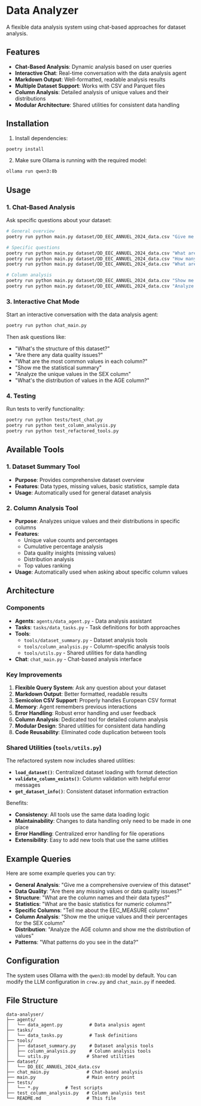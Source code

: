 # Data Analyzer 

A flexible data analysis system using chat-based approaches for dataset analysis.

## Features

- **Chat-Based Analysis**: Dynamic analysis based on user queries
- **Interactive Chat**: Real-time conversation with the data analysis agent
- **Markdown Output**: Well-formatted, readable analysis results
- **Multiple Dataset Support**: Works with CSV and Parquet files
- **Column Analysis**: Detailed analysis of unique values and their distributions
- **Modular Architecture**: Shared utilities for consistent data handling

## Installation

1. Install dependencies:
```bash
poetry install
```

2. Make sure Ollama is running with the required model:
```bash
ollama run qwen3:8b
```

## Usage

### 1. Chat-Based Analysis 

Ask specific questions about your dataset:

```bash
# General overview
poetry run python main.py dataset/DD_EEC_ANNUEL_2024_data.csv "Give me a general overview of this dataset"

# Specific questions
poetry run python main.py dataset/DD_EEC_ANNUEL_2024_data.csv "What are the data types of the columns?"
poetry run python main.py dataset/DD_EEC_ANNUEL_2024_data.csv "How many missing values are there?"
poetry run python main.py dataset/DD_EEC_ANNUEL_2024_data.csv "What are the unique values in the EEC_MEASURE column?"

# Column analysis
poetry run python main.py dataset/DD_EEC_ANNUEL_2024_data.csv "Show me the unique values and their percentages for the SEX column"
poetry run python main.py dataset/DD_EEC_ANNUEL_2024_data.csv "Analyze the AGE column and show me the distribution of values"
```

### 3. Interactive Chat Mode

Start an interactive conversation with the data analysis agent:

```bash
poetry run python chat_main.py
```

Then ask questions like:
- "What's the structure of this dataset?"
- "Are there any data quality issues?"
- "What are the most common values in each column?"
- "Show me the statistical summary"
- "Analyze the unique values in the SEX column"
- "What's the distribution of values in the AGE column?"

### 4. Testing

Run tests to verify functionality:

```bash
poetry run python tests/test_chat.py
poetry run python test_column_analysis.py
poetry run python test_refactored_tools.py
```

## Available Tools

### 1. Dataset Summary Tool
- **Purpose**: Provides comprehensive dataset overview
- **Features**: Data types, missing values, basic statistics, sample data
- **Usage**: Automatically used for general dataset analysis

### 2. Column Analysis Tool
- **Purpose**: Analyzes unique values and their distributions in specific columns
- **Features**: 
  - Unique value counts and percentages
  - Cumulative percentage analysis
  - Data quality insights (missing values)
  - Distribution analysis
  - Top values ranking
- **Usage**: Automatically used when asking about specific column values

## Architecture

### Components

- **Agents**: `agents/data_agent.py` - Data analysis assistant
- **Tasks**: `tasks/data_tasks.py` - Task definitions for both approaches
- **Tools**: 
  - `tools/dataset_summary.py` - Dataset analysis tools
  - `tools/column_analysis.py` - Column-specific analysis tools
  - `tools/utils.py` - Shared utilities for data handling
- **Chat**: `chat_main.py` - Chat-based analysis interface

### Key Improvements

1. **Flexible Query System**: Ask any question about your dataset
2. **Markdown Output**: Better formatted, readable results
3. **Semicolon CSV Support**: Properly handles European CSV format
4. **Memory**: Agent remembers previous interactions
5. **Error Handling**: Robust error handling and user feedback
6. **Column Analysis**: Dedicated tool for detailed column analysis
7. **Modular Design**: Shared utilities for consistent data handling
8. **Code Reusability**: Eliminated code duplication between tools

### Shared Utilities (`tools/utils.py`)

The refactored system now includes shared utilities:

- **`load_dataset()`**: Centralized dataset loading with format detection
- **`validate_column_exists()`**: Column validation with helpful error messages
- **`get_dataset_info()`**: Consistent dataset information extraction

Benefits:
- **Consistency**: All tools use the same data loading logic
- **Maintainability**: Changes to data handling only need to be made in one place
- **Error Handling**: Centralized error handling for file operations
- **Extensibility**: Easy to add new tools that use the same utilities

## Example Queries

Here are some example queries you can try:

- **General Analysis**: "Give me a comprehensive overview of this dataset"
- **Data Quality**: "Are there any missing values or data quality issues?"
- **Structure**: "What are the column names and their data types?"
- **Statistics**: "What are the basic statistics for numeric columns?"
- **Specific Columns**: "Tell me about the EEC_MEASURE column"
- **Column Analysis**: "Show me the unique values and their percentages for the SEX column"
- **Distribution**: "Analyze the AGE column and show me the distribution of values"
- **Patterns**: "What patterns do you see in the data?"

## Configuration

The system uses Ollama with the `qwen3:8b` model by default. You can modify the LLM configuration in `crew.py` and `chat_main.py` if needed.

## File Structure

```
data-analyser/
├── agents/
│   └── data_agent.py          # Data analysis agent
├── tasks/
│   └── data_tasks.py          # Task definitions
├── tools/
│   ├── dataset_summary.py     # Dataset analysis tools
│   ├── column_analysis.py     # Column analysis tools
│   └── utils.py              # Shared utilities
├── dataset/
│   └── DD_EEC_ANNUEL_2024_data.csv
├── chat_main.py              # Chat-based analysis
├── main.py                   # Main entry point
├── tests/
│   └── *.py          # Test scripts
├── test_column_analysis.py   # Column analysis test
└── README.md                 # This file
``` 